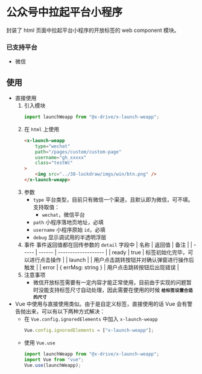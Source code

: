 公众号中拉起平台小程序
================================

封装了 html 页面中拉起平台小程序的开放标签的 web component 模块。

### 已支持平台
- 微信

## 使用

- 直接使用
    1. 引入模块
        ```ts
        import launchWeapp from "@x-drive/x-launch-weapp";
        ```
    1. 在 `html` 上使用
        ```html
        <x-launch-weapp
            type="wechat"
            path="/pages/custom/custom-page"
            username="gh_xxxxx"
            class="testWc"
        >
            <img src="../38-luckdraw/imgs/win/btn.png" />
        </x-launch-weapp>
        ```
    1. 参数
        - `type` 平台类型，目前只有微信一个渠道，且默认即为微信，可不填。支持取值：
            - `wechat`，微信平台
        - `path` 小程序落地页地址，必填
        - `username` 小程序原始 `id`，必填
        - `debug` 显示调试用的半透明浮层
    1. 事件
        事件返回值都在回传参数的 `detail` 字段中
        | 名称  | 返回值   | 备注                |
        | ----- | ------ | ------------------- |
        | ready | true   | 标签初始化完毕，可以进行点击操作 |
        | launch |       | 用户点击跳转按钮并对确认弹窗进行操作后触发 |
        | error | { errMsg: string } | 用户点击跳转按钮后出现错误 |
    1. 注意事项
        - 微信开放标签需要有一定内容才能正常使用，目前由于实现的问题暂时没能支持标签尺寸自动处理，因此需要在使用的时候 **`给标签设置合适的尺寸`**
- Vue 中使用与直接使用类似。由于是自定义标签，直接使用的话 Vue 会有警告抛出来，可以有以下两种方式解决：
    - 在 `Vue.config.ignoredElements` 中加入 `x-launch-weapp`
        ```ts
        Vue.config.ignoredElements = ["x-launch-weapp"];
        ```
    - 使用 `Vue.use`
        ```ts
        import launchWeapp from "@x-drive/x-launch-weapp";
        import Vue from "vue";
        Vue.use(launchWeapp);
        ```